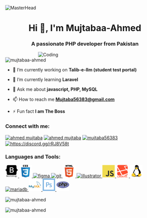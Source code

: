 ![MasterHead](https://media.licdn.com/dms/image/D4D16AQGdouceL_4R0Q/profile-displaybackgroundimage-shrink_350_1400/0/1695814245786?e=1702512000&v=beta&t=BOe5ZzyY_-cYY8lqQXUyqIyMGMYMvqn5g6bzN9ZteQ4)
<h1 align="center">Hi 👋, I'm Mujtabaa-Ahmed</h1>
<h3 align="center">A passionate PHP developer from Pakistan</h3>
<img align="right" alt="Coding" width="400" src="https://i.pinimg.com/originals/09/c6/29/09c62903beeba336dc9da76eb5c9a107.gif"/>

<p align="left"> <img src="https://komarev.com/ghpvc/?username=mujtabaa-ahmed&label=Profile%20views&color=0e75b6&style=flat" alt="mujtabaa-ahmed" /> </p>

- 🔭 I’m currently working on **Talib-e-Ilm (student test portal)**

- 🌱 I’m currently learning **Laravel**

- 💬 Ask me about **javascript, PHP, MySQL**

- 📫 How to reach me **Mujtaba56383@gmail.com**

- ⚡ Fun fact **I am The Boss**

<h3 align="left">Connect with me:</h3>
<p align="left">
<a href="https://linkedin.com/in/ahmed mujtaba" target="blank"><img align="center" src="https://raw.githubusercontent.com/rahuldkjain/github-profile-readme-generator/master/src/images/icons/Social/linked-in-alt.svg" alt="ahmed mujtaba" height="30" width="40" /></a>
<a href="https://fb.com/ahmed mujtaba" target="blank"><img align="center" src="https://raw.githubusercontent.com/rahuldkjain/github-profile-readme-generator/master/src/images/icons/Social/facebook.svg" alt="ahmed mujtaba" height="30" width="40" /></a>
<a href="https://instagram.com/mujtaba56383" target="blank"><img align="center" src="https://raw.githubusercontent.com/rahuldkjain/github-profile-readme-generator/master/src/images/icons/Social/instagram.svg" alt="mujtaba56383" height="30" width="40" /></a>
<a href="https://discord.gg/https://discord.gg/rRJ8V58t" target="blank"><img align="center" src="https://raw.githubusercontent.com/rahuldkjain/github-profile-readme-generator/master/src/images/icons/Social/discord.svg" alt="https://discord.gg/rRJ8V58t" height="30" width="40" /></a>
</p>

<h3 align="left">Languages and Tools:</h3>
<p align="left"> <a href="https://getbootstrap.com" target="_blank" rel="noreferrer"> <img src="https://raw.githubusercontent.com/devicons/devicon/master/icons/bootstrap/bootstrap-plain-wordmark.svg" alt="bootstrap" width="40" height="40"/> </a> <a href="https://www.w3schools.com/css/" target="_blank" rel="noreferrer"> <img src="https://raw.githubusercontent.com/devicons/devicon/master/icons/css3/css3-original-wordmark.svg" alt="css3" width="40" height="40"/> </a> <a href="https://www.figma.com/" target="_blank" rel="noreferrer"> <img src="https://www.vectorlogo.zone/logos/figma/figma-icon.svg" alt="figma" width="40" height="40"/> </a> <a href="https://git-scm.com/" target="_blank" rel="noreferrer"> <img src="https://www.vectorlogo.zone/logos/git-scm/git-scm-icon.svg" alt="git" width="40" height="40"/> </a> <a href="https://www.w3.org/html/" target="_blank" rel="noreferrer"> <img src="https://raw.githubusercontent.com/devicons/devicon/master/icons/html5/html5-original-wordmark.svg" alt="html5" width="40" height="40"/> </a> <a href="https://www.adobe.com/in/products/illustrator.html" target="_blank" rel="noreferrer"> <img src="https://www.vectorlogo.zone/logos/adobe_illustrator/adobe_illustrator-icon.svg" alt="illustrator" width="40" height="40"/> </a> <a href="https://developer.mozilla.org/en-US/docs/Web/JavaScript" target="_blank" rel="noreferrer"> <img src="https://raw.githubusercontent.com/devicons/devicon/master/icons/javascript/javascript-original.svg" alt="javascript" width="40" height="40"/> </a> <a href="https://laravel.com/" target="_blank" rel="noreferrer"> <img src="https://raw.githubusercontent.com/devicons/devicon/master/icons/laravel/laravel-plain-wordmark.svg" alt="laravel" width="40" height="40"/> </a> <a href="https://www.linux.org/" target="_blank" rel="noreferrer"> <img src="https://raw.githubusercontent.com/devicons/devicon/master/icons/linux/linux-original.svg" alt="linux" width="40" height="40"/> </a> <a href="https://mariadb.org/" target="_blank" rel="noreferrer"> <img src="https://www.vectorlogo.zone/logos/mariadb/mariadb-icon.svg" alt="mariadb" width="40" height="40"/> </a> <a href="https://www.mysql.com/" target="_blank" rel="noreferrer"> <img src="https://raw.githubusercontent.com/devicons/devicon/master/icons/mysql/mysql-original-wordmark.svg" alt="mysql" width="40" height="40"/> </a> <a href="https://www.photoshop.com/en" target="_blank" rel="noreferrer"> <img src="https://raw.githubusercontent.com/devicons/devicon/master/icons/photoshop/photoshop-line.svg" alt="photoshop" width="40" height="40"/> </a> <a href="https://www.php.net" target="_blank" rel="noreferrer"> <img src="https://raw.githubusercontent.com/devicons/devicon/master/icons/php/php-original.svg" alt="php" width="40" height="40"/> </a> </p>

<p><img align="center" src="https://github-readme-stats.vercel.app/api/top-langs?username=mujtabaa-ahmed&show_icons=true&locale=en&layout=compact" alt="mujtabaa-ahmed" /></p>

<p><img align="center" src="https://github-readme-streak-stats.herokuapp.com/?user=mujtabaa-ahmed&" alt="mujtabaa-ahmed" /></p>

